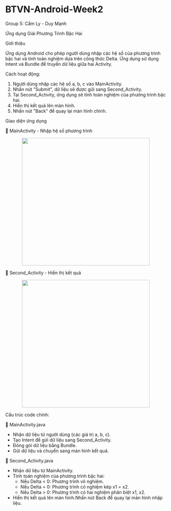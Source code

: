 # BTVN-Android-Week2
Group 5: Cẩm Ly - Duy Mạnh

Ứng dụng Giải Phương Trình Bậc Hai

Giới thiệu

Ứng dụng Android cho phép người dùng nhập các hệ số của phương trình bậc hai và tính toán nghiệm dựa trên công thức Delta.
Ứng dụng sử dụng Intent và Bundle để truyền dữ liệu giữa hai Activity.

Cách hoạt động:
1. Người dùng nhập các hệ số a, b, c vào MainActivity.
2. Nhấn nút "Submit", dữ liệu sẽ được gửi sang Second_Activity.
3. Tại Second_Activity, ứng dụng sẽ tính toán nghiệm của phương trình bậc hai.
4. Hiển thị kết quả lên màn hình.
5. Nhấn nút "Back" để quay lại màn hình chính.

Giao diện ứng dụng

🔹 MainActivity - Nhập hệ số phương trình
<p align="center">
  <img src="[https://github.com/user-attachments/assets/ccc241a5-217a-40e9-a73b-0ffc9e98354e](https://github.com/user-attachments/assets/ccc241a5-217a-40e9-a73b-0ffc9e98354e)" width="400">
</p>
🔹 Second_Activity - Hiển thị kết quả
<p align="center">
  <img src="[https://github.com/user-attachments/assets/ccc241a5-217a-40e9-a73b-0ffc9e98354e](https://github.com/user-attachments/assets/40791fcb-8a6f-448f-9c3d-e5a7b1dd0d21)" width="400">
</p>

Cấu trúc code chính:

📂 MainActivity.java
+ Nhận dữ liệu từ người dùng (các giá trị a, b, c).
+ Tạo Intent để gửi dữ liệu sang Second_Activity.
+ Đóng gói dữ liệu bằng Bundle.
+ Gửi dữ liệu và chuyển sang màn hình kết quả.

📂 Second_Activity.java
+ Nhận dữ liệu từ MainActivity.
+ Tính toán nghiệm của phương trình bậc hai:
     + Nếu Delta < 0: Phương trình vô nghiệm.
     + Nếu Delta = 0: Phương trình có nghiệm kép x1 = x2.
     + Nếu Delta > 0: Phương trình có hai nghiệm phân biệt x1, x2.
+ Hiển thị kết quả lên màn hình.Nhấn nút Back để quay lại màn hình nhập liệu.
